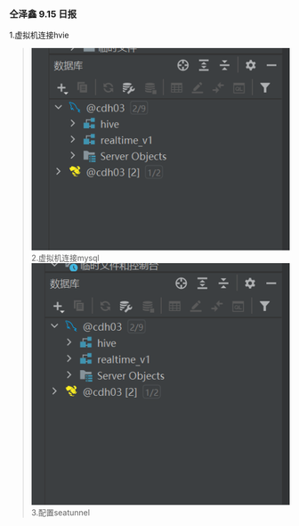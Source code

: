 ### 仝泽鑫 9.15 日报

1.虚拟机连接hvie
>![img.png](img.png)
2.虚拟机连接mysql
> ![img_1.png](img_1.png)
3.配置seatunnel